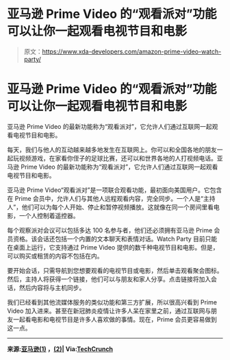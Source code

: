 # 亚马逊 Prime Video 的“观看派对”功能可以让你一起观看电视节目和电影

> 原文：<https://www.xda-developers.com/amazon-prime-video-watch-party/>

# 亚马逊 Prime Video 的“观看派对”功能可以让你一起观看电视节目和电影

亚马逊 Prime Video 的最新功能称为“观看派对”，它允许人们通过互联网一起观看电视节目和电影。

每天，我们与他人的互动越来越多地发生在互联网上。你可以和全国各地的朋友一起玩视频游戏，在家看你侄子的足球比赛，还可以和世界各地的人打视频电话。亚马逊 Prime Video 的最新功能称为“观看派对”，它允许人们通过互联网一起观看电视节目和电影。

亚马逊 Prime Video“观看派对”是一项联合观看功能，最初面向美国用户。它包含在 Prime 会员中，允许人们与其他人远程观看内容，完全同步。一个人是“主持人”，他们可以为每个人开始、停止和暂停视频播放。这就像在同一个房间里看电影，一个人控制着遥控器。

每个观察派对会议可以包括多达 100 名参与者，他们还必须拥有亚马逊 Prime 会员资格。该会话还包括一个内置的文本聊天和表情对话。Watch Party 目前只能在桌面上运行，它支持通过 Prime Video 提供的数千种电视节目和电影。但是，可以购买或租赁的内容不包括在内。

要开始会话，只需导航到您想要观看的电视节目或电影，然后单击观看聚会图标。然后，主持人将获得一个链接，他们可以与朋友和家人分享。点击链接将加入会话，然后内容将与主机同步。

我们已经看到其他流媒体服务的类似功能和第三方扩展，所以很高兴看到 Prime Video 加入进来。甚至在新冠肺炎疫情让许多人呆在家里之前，通过互联网与朋友一起看电影和电视节目是许多人喜欢做的事情。现在，Prime 会员更容易做到这一点。

* * *

**来源:[亚马逊(1)](https://www.amazon.com/adlp/watchparty?tag=xda-lc6dh1k-20&ascsubtag=UUxdaUeUpU28918&asc_refurl=https%3A%2F%2Fwww.xda-developers.com%2Famazon-prime-video-watch-party%2F&asc_campaign=Short-Term) ，[(2)](https://www.amazon.com/gp/help/customer/display.html?nodeId=GFZ86Q8XPSEWLGLB&tag=xda-lc6dh1k-20&ascsubtag=UUxdaUeUpU28918&asc_refurl=https%3A%2F%2Fwww.xda-developers.com%2Famazon-prime-video-watch-party%2F&asc_campaign=Short-Term)| Via:[TechCrunch](https://techcrunch.com/2020/06/29/amazon-prime-video-introduces-watch-party-a-social-coviewing-experience-included-with-prime/)**